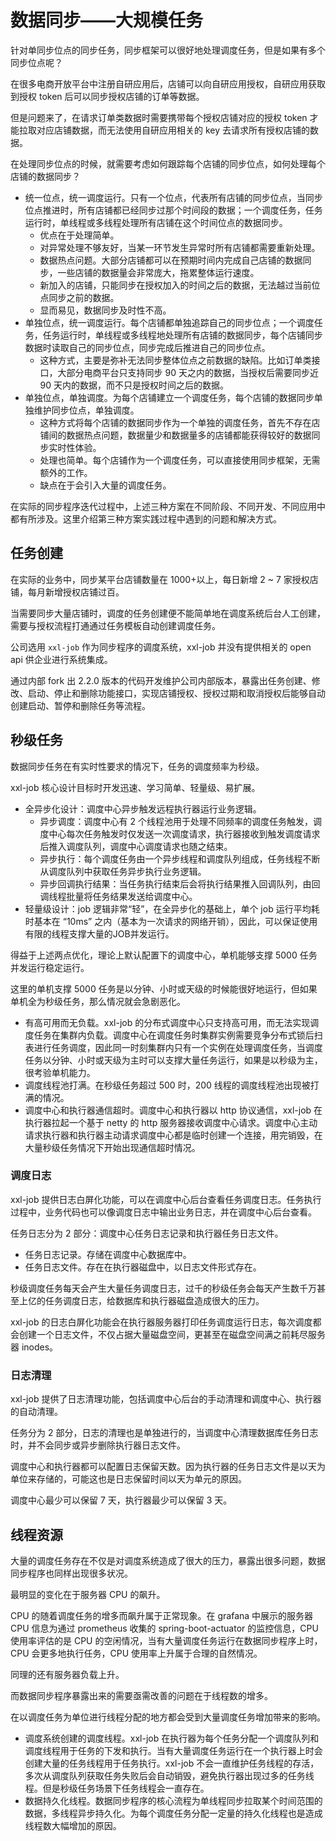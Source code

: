 # 数据同步——大规模任务

针对单同步位点的同步任务，同步框架可以很好地处理调度任务，但是如果有多个同步位点呢？

在很多电商开放平台中注册自研应用后，店铺可以向自研应用授权，自研应用获取到授权 token 后可以同步授权店铺的订单等数据。

但是问题来了，在请求订单类数据时需要携带每个授权店铺对应的授权 token 才能拉取对应店铺数据，而无法使用自研应用相关的 key 去请求所有授权店铺的数据。

在处理同步位点的时候，就需要考虑如何跟踪每个店铺的同步位点，如何处理每个店铺的数据同步？

* 统一位点，统一调度运行。只有一个位点，代表所有店铺的同步位点，当同步位点推进时，所有店铺都已经同步过那个时间段的数据；一个调度任务，任务运行时，单线程或多线程处理所有店铺在这个时间位点的数据同步。
  * 优点在于处理简单。
  * 对异常处理不够友好，当某一环节发生异常时所有店铺都需要重新处理。
  * 数据热点问题。大部分店铺都可以在预期时间内完成自己店铺的数据同步，一些店铺的数据量会非常庞大，拖累整体运行速度。
  * 新加入的店铺，只能同步在授权加入的时间之后的数据，无法越过当前位点同步之前的数据。
  * 显而易见，数据同步及时性不高。
* 单独位点，统一调度运行。每个店铺都单独追踪自己的同步位点；一个调度任务，任务运行时，单线程或多线程地处理所有店铺的数据同步，每个店铺同步数据时读取自己的同步位点，同步完成后推进自己的同步位点。
  * 这种方式，主要是弥补无法同步整体位点之前数据的缺陷。比如订单类接口，大部分电商平台只支持同步 90 天之内的数据，当授权后需要同步近 90 天内的数据，而不只是授权时间之后的数据。
* 单独位点，单独调度。为每个店铺建立一个调度任务，每个店铺的数据同步单独维护同步位点，单独调度。
  * 这种方式将每个店铺的数据同步作为一个单独的调度任务，首先不存在店铺间的数据热点问题，数据量少和数据量多的店铺都能获得较好的数据同步实时性体验。
  * 处理也简单。每个店铺作为一个调度任务，可以直接使用同步框架，无需额外的工作。
  * 缺点在于会引入大量的调度任务。

在实际的同步程序迭代过程中，上述三种方案在不同阶段、不同开发、不同应用中都有所涉及。这里介绍第三种方案实践过程中遇到的问题和解决方式。

## 任务创建

在实际的业务中，同步某平台店铺数量在 1000+以上，每日新增 2 ~ 7 家授权店铺，每月新增授权店铺过百。

当需要同步大量店铺时，调度的任务创建便不能简单地在调度系统后台人工创建，需要与授权流程打通通过任务模板自动创建调度任务。

公司选用 `xxl-job` 作为同步程序的调度系统，xxl-job 并没有提供相关的 open api 供企业进行系统集成。

通过内部 fork 出 2.2.0 版本的代码开发维护公司内部版本，暴露出任务创建、修改、启动、停止和删除功能接口，实现店铺授权、授权过期和取消授权后能够自动创建启动、暂停和删除任务等流程。

## 秒级任务

数据同步任务在有实时性要求的情况下，任务的调度频率为秒级。

xxl-job 核心设计目标时开发迅速、学习简单、轻量级、易扩展。

* 全异步化设计：调度中心异步触发远程执行器运行业务逻辑。
  * 异步调度：调度中心有 2 个线程池用于处理不同频率的调度任务触发，调度中心每次任务触发时仅发送一次调度请求，执行器接收到触发调度请求后推入调度队列，调度中心调度请求也随之结束。
  * 异步执行：每个调度任务由一个异步线程和调度队列组成，任务线程不断从调度队列中获取任务异步执行业务逻辑。
  * 异步回调执行结果：当任务执行结束后会将执行结果推入回调队列，由回调线程批量将任务结果发送给调度中心。
* 轻量级设计：job 逻辑非常“轻”，在全异步化的基础上，单个 job 运行平均耗时基本在 “10ms” 之内（基本为一次请求的网络开销），因此，可以保证使用有限的线程支撑大量的JOB并发运行。

得益于上述两点优化，理论上默认配置下的调度中心，单机能够支撑 5000 任务并发运行稳定运行。

这里的单机支撑 5000 任务是以分钟、小时或天级的时候能很好地运行，但如果单机全为秒级任务，那么情况就会急剧恶化。

* 有高可用而无负载。xxl-job 的分布式调度中心只支持高可用，而无法实现调度任务在集群内负载。调度中心在调度任务时集群实例需要竞争分布式锁后扫表进行任务调度，因此同一时刻集群内只有一个实例在处理调度任务，当调度任务以分钟、小时或天级为主时可以支撑大量任务运行，如果是以秒级为主，很考验单机能力。
* 调度线程池打满。在秒级任务超过 500 时，200 线程的调度线程池出现被打满的情况。
* 调度中心和执行器通信超时。调度中心和执行器以 http 协议通信，xxl-job 在执行器拉起一个基于 netty 的 http 服务器接收调度中心请求。调度中心主动请求执行器和执行器主动请求调度中心都是临时创建一个连接，用完销毁，在大量秒级任务情况下开始出现通信超时情况。

### 调度日志

xxl-job 提供日志白屏化功能，可以在调度中心后台查看任务调度日志。任务执行过程中，业务代码也可以像调度日志中输出业务日志，并在调度中心后台查看。

任务日志分为 2 部分：调度中心任务日志记录和执行器任务日志文件。

* 任务日志记录。存储在调度中心数据库中。
* 任务日志文件。存在在执行器磁盘中，以日志文件形式存在。

秒级调度任务每天会产生大量任务调度日志，过千的秒级任务会每天产生数千万甚至上亿的任务调度日志，给数据库和执行器磁盘造成很大的压力。

xxl-job 的日志白屏化功能会在执行器服务器打印任务调度运行日志，每次调度都会创建一个日志文件，不仅占据大量磁盘空间，更甚至在磁盘空间满之前耗尽服务器 inodes。

### 日志清理

xxl-job 提供了日志清理功能，包括调度中心后台的手动清理和调度中心、执行器的自动清理。

任务分为 2 部分，日志的清理也是单独进行的，当调度中心清理数据库任务日志时，并不会同步或异步删除执行器日志文件。

调度中心和执行器都可以配置日志保留天数。因为执行器的任务日志文件是以天为单位来存储的，可能这也是日志保留时间以天为单元的原因。

调度中心最少可以保留 7 天，执行器最少可以保留 3 天。

## 线程资源

大量的调度任务存在不仅是对调度系统造成了很大的压力，暴露出很多问题，数据同步程序也同样出现很多状况。

最明显的变化在于服务器 CPU 的飙升。

CPU 的随着调度任务的增多而飙升属于正常现象。在 grafana 中展示的服务器 CPU 信息为通过 prometheus 收集的 spring-boot-actuator 的监控信息，CPU 使用率评估的是 CPU 的空闲情况，当有大量调度任务运行在数据同步程序上时，CPU 会更多地执行任务，CPU 使用率上升属于合理的自然情况。

同理的还有服务器负载上升。

而数据同步程序暴露出来的需要亟需改善的问题在于线程数的增多。

在以调度任务为单位进行线程分配的地方都会受到大量调度任务增加带来的影响。

* 调度系统创建的调度线程。xxl-job 在执行器为每个任务分配一个调度队列和调度线程用于任务的下发和执行。当有大量调度任务运行在一个执行器上时会创建大量的任务线程用于任务执行。xxl-job 不会一直维护任务线程的存活，多次从调度队列获取任务失败后会自动销毁，避免执行器出现过多的任务线程。但是秒级任务场景下任务线程会一直存在。
* 数据持久化线程。数据同步程序的核心流程为单线程同步拉取某个时间范围的数据，多线程异步持久化。为每个调度任务分配一定量的持久化线程也是造成线程数大幅增加的原因。

